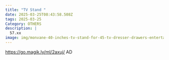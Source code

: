 ```yaml
---
title: "TV Stand "
date: 2025-03-25T08:43:58.508Z
tags: 2025-03-25
Category: OTHERS
description: |
  57.xx
image: img/monvane-40-inches-tv-stand-for-45-tv-dresser-drawers-entertainment-center-with-shelves-for-bedroom-living-room-grey_a3864151-f771-435f-90ad-1a249761b437.7a5cbd762efaa9bb6535488ef737953e.jpeg
---
```

 https://go.magik.ly/ml/2axuj/
AD